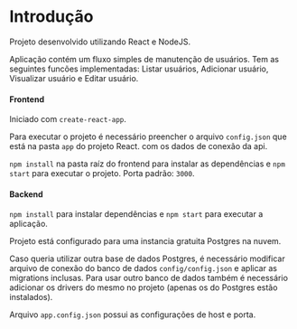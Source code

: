 # Introdução

Projeto desenvolvido utilizando React e NodeJS.

Aplicação contém um fluxo simples de manutenção de usuários. Tem as seguintes funcões implementadas: Listar usuários,  Adicionar usuário, Visualizar usuário e Editar usuário.

#### Frontend

Iniciado com `create-react-app`.

Para executar o projeto é necessário preencher o arquivo `config.json` que está na pasta `app` do projeto React. com os dados de conexão da api.

`npm install` na pasta raíz do frontend para instalar as dependências e `npm start` para executar o projeto. Porta padrão: `3000`.

#### Backend

`npm install` para instalar dependências e `npm start` para executar a aplicação.

Projeto está configurado para uma instancia gratuita Postgres na nuvem.

Caso queria utilizar outra base de dados Postgres, é necessário modificar arquivo de conexão do banco de dados `config/config.json` e aplicar as migrations inclusas. Para usar outro banco de dados também é necessário adicionar os drivers do mesmo no projeto (apenas os do Postgres estão instalados). 

Arquivo `app.config.json` possui as configurações de host e porta.

